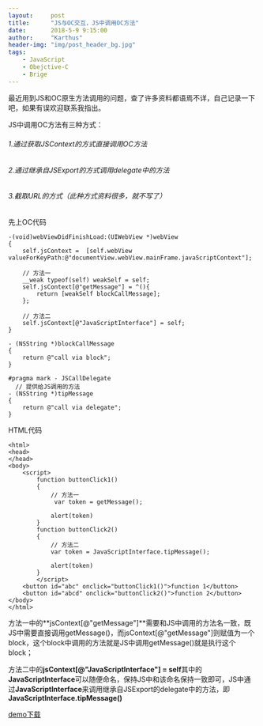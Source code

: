 ```yaml
---
layout:     post
title:      "JS与OC交互，JS中调用OC方法"
date:       2018-5-9 9:15:00
author:     "Karthus"
header-img: "img/post_header_bg.jpg"
tags:
    - JavaScript
    - Obejctive-C
    - Brige
---
```


  最近用到JS和OC原生方法调用的问题，查了许多资料都语焉不详，自己记录一下吧，如果有误欢迎联系我指出。

JS中调用OC方法有三种方式：

###### 1.通过获取JSContext的方式直接调用OC方法
###### 2.通过继承自JSExport的方式调用delegate中的方法
###### 3.截取URL的方式（此种方式资料很多，就不写了）

先上OC代码

    -(void)webViewDidFinishLoad:(UIWebView *)webView
    {
        self.jsContext =  [self.webView valueForKeyPath:@"documentView.webView.mainFrame.javaScriptContext"];
    
        // 方法一
        __weak typeof(self) weakSelf = self;
        self.jsContext[@"getMessage"] = ^(){
            return [weakSelf blockCallMessage];
        };
    
        // 方法二
        self.jsContext[@"JavaScriptInterface"] = self;
    }

    - (NSString *)blockCallMessage
    {
        return @"call via block";
    }

    #pragma mark - JSCallDelegate
      // 提供给JS调用的方法
    - (NSString *)tipMessage
    {
        return @"call via delegate";
    }


    
HTML代码
            
    <html>
    <head>
    </head>
    <body>
        <script>
            function buttonClick1()
            {
                // 方法一
                 var token = getMessage();

                alert(token)
            }
            function buttonClick2()
            {
                // 方法二
                var token = JavaScriptInterface.tipMessage();
            
                alert(token)
            }
            </script>
        <button id="abc" onclick="buttonClick1()">function 1</button>
        <button id="abcd" onclick="buttonClick2()">function 2</button>
    </body>
    </html>

方法一中的**jsContext[@"getMessage"]**需要和JS中调用的方法名一致，既JS中需要直接调用getMessage()，而jsContext[@"getMessage"]则赋值为一个block，这个block中调用的方法就是JS中调用getMessage()就是执行这个block；

方法二中的**jsContext[@"JavaScriptInterface"] = self**其中的**JavaScriptInterface**可以随便命名，保持JS中和该命名保持一致即可，JS中通过**JavaScriptInterface**来调用继承自JSExport的delegate中的方法，即**JavaScriptInterface.tipMessage()**

[demo下载](https://github.com/Karthus1110/JSCallOCDemo)